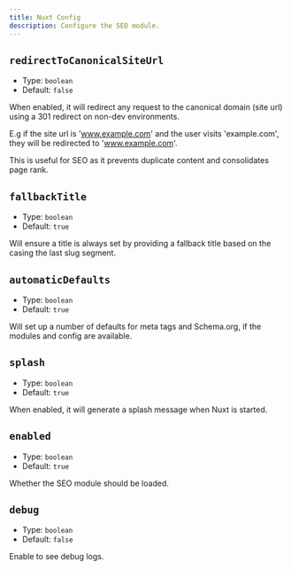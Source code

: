 ```yaml
---
title: Nuxt Config
description: Configure the SEO module.
---
```


## `redirectToCanonicalSiteUrl`

- Type: `boolean`
- Default: `false`

When enabled, it will redirect any request to the canonical domain (site url) using a 301 redirect on non-dev environments.

E.g if the site url is 'www.example.com' and the user visits 'example.com',
they will be redirected to 'www.example.com'.

This is useful for SEO as it prevents duplicate content and consolidates page rank.

## `fallbackTitle`

- Type: `boolean`
- Default: `true`

Will ensure a title is always set by providing a fallback title based on the casing the last slug segment.

## `automaticDefaults`

- Type: `boolean`
- Default: `true`

Will set up a number of defaults for meta tags and Schema.org, if the modules and config are available.

## `splash`

- Type: `boolean`
- Default: `true`

When enabled, it will generate a splash message when Nuxt is started.

## `enabled`

- Type: `boolean`
- Default: `true`

Whether the SEO module should be loaded.

## `debug`

- Type: `boolean`
- Default: `false`

Enable to see debug logs.
